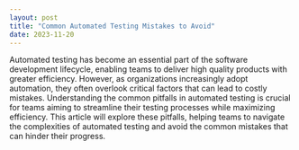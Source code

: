 ```yaml
---
layout: post
title: "Common Automated Testing Mistakes to Avoid"
date: 2023-11-20
---
```


Automated testing has become an essential part of the software development lifecycle, enabling teams to deliver high quality products with greater efficiency. However, as organizations increasingly adopt automation, they often overlook critical factors that can lead to costly mistakes. Understanding the common pitfalls in automated testing is crucial for teams aiming to streamline their testing processes while maximizing efficiency. This article will explore these pitfalls, helping teams to navigate the complexities of automated testing and avoid the common mistakes that can hinder their progress.
